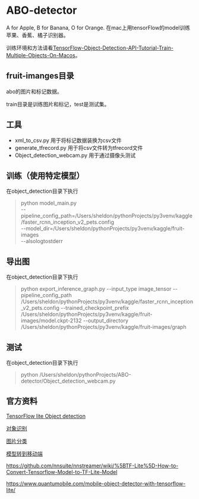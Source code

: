 # ABO-detector
A for Apple, B for Banana, O for Orange. 在mac上用tensorFlow的model训练苹果、香蕉、橘子识别器。

训练环境和方法请看[TensorFlow-Object-Detection-API-Tutorial-Train-Multiple-Objects-On-Macos](https://github.com/davelet/TensorFlow-Object-Detection-API-Tutorial-Train-Multiple-Objects-On-Macos)。

## fruit-imanges目录
abo的图片和标记数据。

train目录是训练图片和标记，test是测试集。

## 工具

- xml_to_csv.py 用于将标记数据装换为csv文件
- generate_tfrecord.py 用于将csv文件转为tfrecord文件
- Object_detection_webcam.py 用于通过摄像头测试

## 训练（使用特定模型）
在object_detection目录下执行
> python model_main.py \
    --pipeline_config_path=/Users/sheldon/pythonProjects/py3venv/kaggle/faster_rcnn_inception_v2_pets.config \
    --model_dir=/Users/sheldon/pythonProjects/py3venv/kaggle/fruit-images \
    --alsologtostderr

## 导出图
在object_detection目录下执行
> python export_inference_graph.py --input_type image_tensor --pipeline_config_path /Users/sheldon/pythonProjects/py3venv/kaggle/faster_rcnn_inception_v2_pets.config --trained_checkpoint_prefix /Users/sheldon/pythonProjects/py3venv/kaggle/fruit-images/model.ckpt-2132 --output_directory /Users/sheldon/pythonProjects/py3venv/kaggle/fruit-images/graph

## 测试
在object_detection目录下执行
> python /Users/sheldon/pythonProjects/ABO-detector/Object_detection_webcam.py

## 官方资料

[TensorFlow lite Object detection](https://www.tensorflow.org/lite/models/object_detection/overview)

[对象识别](https://www.tensorflow.org/lite/models/object_detection/overview#customize_model)

[图片分类](https://www.tensorflow.org/lite/models/image_classification/overview)

[模型转到移动端](https://www.tensorflow.org/lite/convert/python_api)

https://github.com/nnsuite/nnstreamer/wiki/%5BTF-Lite%5D-How-to-Convert-Tensorflow-Model-to-TF-Lite-Model

https://www.quantumobile.com/mobile-object-detector-with-tensorflow-lite/
